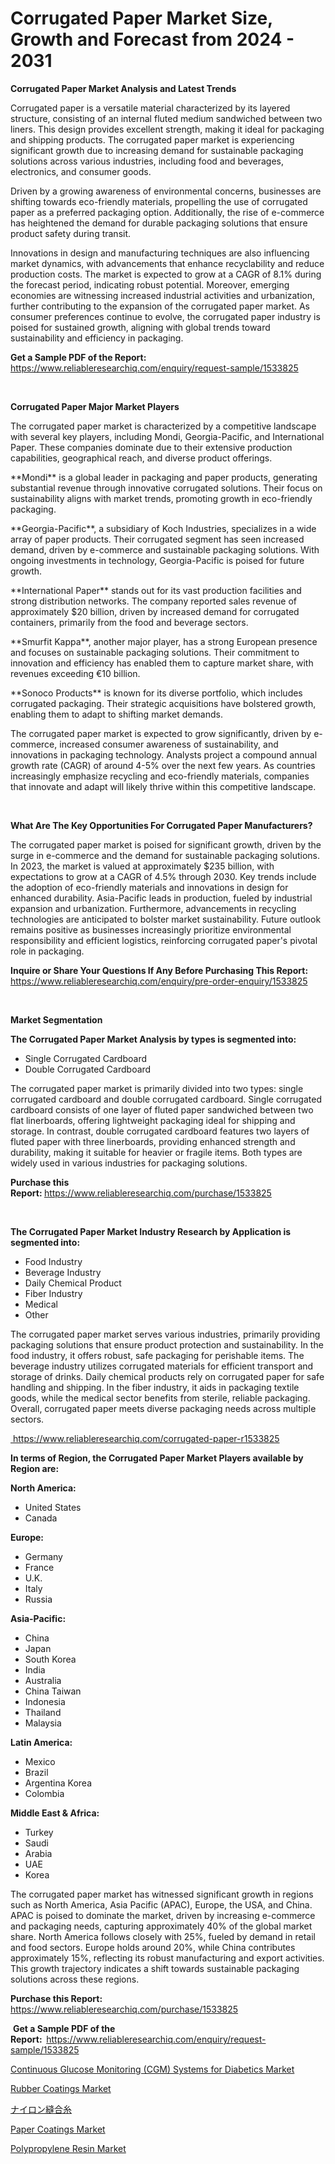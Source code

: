 <p><h1>Corrugated Paper Market Size, Growth and Forecast from 2024 - 2031</h1></p><p><strong>Corrugated Paper Market Analysis and Latest Trends</strong></p>
<p><p>Corrugated paper is a versatile material characterized by its layered structure, consisting of an internal fluted medium sandwiched between two liners. This design provides excellent strength, making it ideal for packaging and shipping products. The corrugated paper market is experiencing significant growth due to increasing demand for sustainable packaging solutions across various industries, including food and beverages, electronics, and consumer goods.</p><p>Driven by a growing awareness of environmental concerns, businesses are shifting towards eco-friendly materials, propelling the use of corrugated paper as a preferred packaging option. Additionally, the rise of e-commerce has heightened the demand for durable packaging solutions that ensure product safety during transit.</p><p>Innovations in design and manufacturing techniques are also influencing market dynamics, with advancements that enhance recyclability and reduce production costs. The market is expected to grow at a CAGR of 8.1% during the forecast period, indicating robust potential. Moreover, emerging economies are witnessing increased industrial activities and urbanization, further contributing to the expansion of the corrugated paper market. As consumer preferences continue to evolve, the corrugated paper industry is poised for sustained growth, aligning with global trends toward sustainability and efficiency in packaging.</p></p>
<p><strong>Get a Sample PDF of the Report:&nbsp;</strong> <a href="https://www.reliableresearchiq.com/enquiry/request-sample/1533825?utm_campaign=101&utm_medium=2&utm_source=Github&utm_content=ia&utm_term=09112024&utm_id=corrugated-paper">https://www.reliableresearchiq.com/enquiry/request-sample/1533825</a></p>
<p>&nbsp;</p>
<p><strong>Corrugated Paper Major Market Players</strong></p>
<p><p>The corrugated paper market is characterized by a competitive landscape with several key players, including Mondi, Georgia-Pacific, and International Paper. These companies dominate due to their extensive production capabilities, geographical reach, and diverse product offerings.</p><p>**Mondi** is a global leader in packaging and paper products, generating substantial revenue through innovative corrugated solutions. Their focus on sustainability aligns with market trends, promoting growth in eco-friendly packaging.</p><p>**Georgia-Pacific**, a subsidiary of Koch Industries, specializes in a wide array of paper products. Their corrugated segment has seen increased demand, driven by e-commerce and sustainable packaging solutions. With ongoing investments in technology, Georgia-Pacific is poised for future growth.</p><p>**International Paper** stands out for its vast production facilities and strong distribution networks. The company reported sales revenue of approximately $20 billion, driven by increased demand for corrugated containers, primarily from the food and beverage sectors.</p><p>**Smurfit Kappa**, another major player, has a strong European presence and focuses on sustainable packaging solutions. Their commitment to innovation and efficiency has enabled them to capture market share, with revenues exceeding €10 billion.</p><p>**Sonoco Products** is known for its diverse portfolio, which includes corrugated packaging. Their strategic acquisitions have bolstered growth, enabling them to adapt to shifting market demands. </p><p>The corrugated paper market is expected to grow significantly, driven by e-commerce, increased consumer awareness of sustainability, and innovations in packaging technology. Analysts project a compound annual growth rate (CAGR) of around 4-5% over the next few years. As countries increasingly emphasize recycling and eco-friendly materials, companies that innovate and adapt will likely thrive within this competitive landscape.</p></p>
<p>&nbsp;</p>
<p><strong>What Are The Key Opportunities For Corrugated Paper Manufacturers?</strong></p>
<p><p>The corrugated paper market is poised for significant growth, driven by the surge in e-commerce and the demand for sustainable packaging solutions. In 2023, the market is valued at approximately $235 billion, with expectations to grow at a CAGR of 4.5% through 2030. Key trends include the adoption of eco-friendly materials and innovations in design for enhanced durability. Asia-Pacific leads in production, fueled by industrial expansion and urbanization. Furthermore, advancements in recycling technologies are anticipated to bolster market sustainability. Future outlook remains positive as businesses increasingly prioritize environmental responsibility and efficient logistics, reinforcing corrugated paper's pivotal role in packaging.</p></p>
<p><strong>Inquire or Share Your Questions If Any Before Purchasing This Report:</strong> <a href="https://www.reliableresearchiq.com/enquiry/pre-order-enquiry/1533825?utm_campaign=101&utm_medium=2&utm_source=Github&utm_content=ia&utm_term=09112024&utm_id=corrugated-paper">https://www.reliableresearchiq.com/enquiry/pre-order-enquiry/1533825</a></p>
<p>&nbsp;</p>
<p><strong>Market Segmentation</strong></p>
<p><strong>The Corrugated Paper Market Analysis by types is segmented into:</strong></p>
<p><ul><li>Single Corrugated Cardboard</li><li>Double Corrugated Cardboard</li></ul></p>
<p><p>The corrugated paper market is primarily divided into two types: single corrugated cardboard and double corrugated cardboard. Single corrugated cardboard consists of one layer of fluted paper sandwiched between two flat linerboards, offering lightweight packaging ideal for shipping and storage. In contrast, double corrugated cardboard features two layers of fluted paper with three linerboards, providing enhanced strength and durability, making it suitable for heavier or fragile items. Both types are widely used in various industries for packaging solutions.</p></p>
<p><strong>Purchase this Report:&nbsp;</strong><a href="https://www.reliableresearchiq.com/purchase/1533825?utm_campaign=101&utm_medium=2&utm_source=Github&utm_content=ia&utm_term=09112024&utm_id=corrugated-paper">https://www.reliableresearchiq.com/purchase/1533825</a></p>
<p>&nbsp;</p>
<p><strong>The Corrugated Paper Market Industry Research by Application is segmented into:</strong></p>
<p><ul><li>Food Industry</li><li>Beverage Industry</li><li>Daily Chemical Product</li><li>Fiber Industry</li><li>Medical</li><li>Other</li></ul></p>
<p><p>The corrugated paper market serves various industries, primarily providing packaging solutions that ensure product protection and sustainability. In the food industry, it offers robust, safe packaging for perishable items. The beverage industry utilizes corrugated materials for efficient transport and storage of drinks. Daily chemical products rely on corrugated paper for safe handling and shipping. In the fiber industry, it aids in packaging textile goods, while the medical sector benefits from sterile, reliable packaging. Overall, corrugated paper meets diverse packaging needs across multiple sectors.</p></p>
<p><a href="https://www.reliableresearchiq.com/corrugated-paper-r1533825?utm_campaign=101&utm_medium=2&utm_source=Github&utm_content=ia&utm_term=09112024&utm_id=corrugated-paper">&nbsp;https://www.reliableresearchiq.com/corrugated-paper-r1533825</a></p>
<p><strong>In terms of Region, the Corrugated Paper Market Players available by Region are:</strong></p>
<p>
    <p> <strong> North America: </strong>
        <ul>
            <li>United States</li>
            <li>Canada</li>
        </ul>
        </p> 
    <p> <strong> Europe: </strong>
        <ul>
            <li>Germany</li>
            <li>France</li>
            <li>U.K.</li>
            <li>Italy</li>
            <li>Russia</li>
        </ul>
        </p> 
    <p> <strong> Asia-Pacific: </strong>
        <ul>
            <li>China</li>
            <li>Japan</li>
            <li>South Korea</li>
            <li>India</li>
            <li>Australia</li>
            <li>China Taiwan</li>
            <li>Indonesia</li>
            <li>Thailand</li>
            <li>Malaysia</li>
        </ul>
        </p> 
    <p> <strong> Latin America: </strong>
        <ul>
            <li>Mexico</li>
            <li>Brazil</li>
            <li>Argentina Korea</li>
            <li>Colombia</li>
        </ul>
        </p> 
    <p> <strong> Middle East & Africa: </strong>
        <ul>
            <li>Turkey</li>
            <li>Saudi</li>
            <li>Arabia</li>
            <li>UAE</li>
            <li>Korea</li>
        </ul>
    </p>
    </p>
<p><p>The corrugated paper market has witnessed significant growth in regions such as North America, Asia Pacific (APAC), Europe, the USA, and China. APAC is poised to dominate the market, driven by increasing e-commerce and packaging needs, capturing approximately 40% of the global market share. North America follows closely with 25%, fueled by demand in retail and food sectors. Europe holds around 20%, while China contributes approximately 15%, reflecting its robust manufacturing and export activities. This growth trajectory indicates a shift towards sustainable packaging solutions across these regions.</p></p>
<p><strong>Purchase this Report: </strong><a href="https://www.reliableresearchiq.com/purchase/1533825?utm_campaign=101&utm_medium=2&utm_source=Github&utm_content=ia&utm_term=09112024&utm_id=corrugated-paper">https://www.reliableresearchiq.com/purchase/1533825</a></p>
<p>&nbsp;<strong>Get a Sample PDF of the Report:&nbsp;&nbsp;</strong><a href="https://www.reliableresearchiq.com/enquiry/request-sample/1533825?utm_campaign=101&utm_medium=2&utm_source=Github&utm_content=ia&utm_term=09112024&utm_id=corrugated-paper">https://www.reliableresearchiq.com/enquiry/request-sample/1533825</a></p>
<p><strong></strong></p>
<p><p><a href="https://issuu.com/reportprime-2/docs/continuous-glucose-monitoring-cgm-s_889de1e545bfaf?utm_campaign=101&utm_medium=2&utm_source=Github&utm_content=ia&utm_term=09112024&utm_id=corrugated-paper">Continuous Glucose Monitoring (CGM) Systems for Diabetics Market</a></p><p><a href="https://github.com/azucena6lzcou/Market-Research-Report-List-1/blob/main/rubber-coatings-market.md?utm_campaign=101&utm_medium=2&utm_source=Github&utm_content=ia&utm_term=09112024&utm_id=corrugated-paper">Rubber Coatings Market</a></p><p><a href="https://github.com/lababdou/Market-Research-Report-List-6/blob/main/695675922819.md?utm_campaign=101&utm_medium=2&utm_source=Github&utm_content=ia&utm_term=09112024&utm_id=corrugated-paper">ナイロン縫合糸</a></p><p><a href="https://github.com/ellenqyqdyches/Market-Research-Report-List-1/blob/main/paper-coatings-market.md?utm_campaign=101&utm_medium=2&utm_source=Github&utm_content=ia&utm_term=09112024&utm_id=corrugated-paper">Paper Coatings Market</a></p><p><a href="https://github.com/cleora2ime/Market-Research-Report-List-1/blob/main/polypropylene-resin-market.md?utm_campaign=101&utm_medium=2&utm_source=Github&utm_content=ia&utm_term=09112024&utm_id=corrugated-paper">Polypropylene Resin Market</a></p></p>